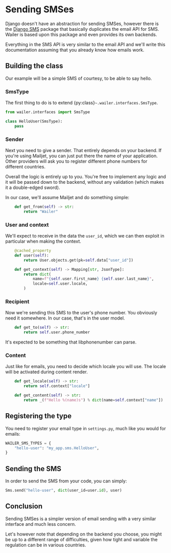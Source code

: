 # Sending SMSes

Django doesn't have an abstraction for sending SMSes, however there is the
[Django SMS](https://pypi.org/project/django-sms/) package that basically
duplicates the email API for SMS. Wailer is based upon this package and even
provides its own backends.

Everything in the SMS API is very similar to the email API and we'll write this
documentation assuming that you already know how emails work.

## Building the class

Our example will be a simple SMS of courtesy, to be able to say hello.

### SmsType

The first thing to do is to extend {py:class}`~.wailer.interfaces.SmsType`.

```python
from wailer.interfaces import SmsType

class HelloUser(SmsType):
    pass
```

### Sender

Next you need to give a sender. That entirely depends on your backend. If you're
using Mailjet, you can just put there the name of your application. Other
providers will ask you to register different phone numbers for different
countries.

Overall the logic is entirely up to you. You're free to implement any logic and
it will be passed down to the backend, without any validation (which makes it a
double-edged sword).

In our case, we'll assume Mailjet and do something simple:

```python
    def get_from(self) -> str:
        return "Wailer"
```

### User and context

We'll expect to receive in the data the `user_id`, which we can then exploit in
particular when making the context.

```python
    @cached_property
    def user(self):
        return User.objects.get(pk=self.data["user_id"])

    def get_context(self) -> Mapping[str, JsonType]:
        return dict(
            name=f"{self.user.first_name} {self.user.last_name}",
            locale=self.user.locale,
        )
```

### Recipient

Now we're sending this SMS to the user's phone number. You obviously need it
somewhere. In our case, that's in the user model.

```python
    def get_to(self) -> str:
        return self.user.phone_number
```

It's expected to be something that libphonenumber can parse.

### Content

Just like for emails, you need to decide which locale you will use. The locale
will be activated during content render.

```python
    def get_locale(self) -> str:
        return self.context["locale"]

    def get_content(self) -> str:
        return _(f"Hello %(name)s") % dict(name=self.context["name"])
```

## Registering the type

You need to register your email type in `settings.py`, much like you would for
emails:

```python
WAILER_SMS_TYPES = {
    "hello-user": "my_app.sms.HelloUser",
}
```

## Sending the SMS

In order to send the SMS from your code, you can simply:

```python
Sms.send("hello-user", dict(user_id=user.id), user)
```

## Conclusion

Sending SMSes is a simpler version of email sending with a very similar
interface and much less concern.

Let's however note that depending on the backend you choose, you might be up to
a different range of difficulties, given how tight and variable the regulation
can be in various countries.

